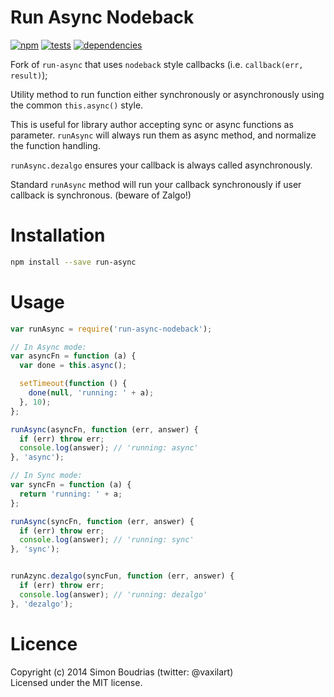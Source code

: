 Run Async Nodeback
=========

[![npm](https://badge.fury.io/js/run-async-nodeback.svg)](http://badge.fury.io/js/run-async-nodeback) [![tests](https://travis-ci.org/jamestalmage/run-async.svg?branch=nodeback)](http://travis-ci.org/jamestalmage/run-async) [![dependencies](https://david-dm.org/jamestalmage/run-async.svg?theme=shields.io)](https://david-dm.org/jamestalmage/run-async)

Fork of `run-async` that uses `nodeback` style callbacks (i.e. `callback(err, result)`);

Utility method to run function either synchronously or asynchronously using the common `this.async()` style.

This is useful for library author accepting sync or async functions as parameter. `runAsync` will always run them as async method, and normalize the function handling.

`runAsync.dezalgo` ensures your callback is always called asynchronously.

Standard `runAsync` method will run your callback synchronously if user callback is synchronous. (beware of Zalgo!)

Installation
=========

```bash
npm install --save run-async
```

Usage
=========

```js
var runAsync = require('run-async-nodeback');

// In Async mode:
var asyncFn = function (a) {
  var done = this.async();

  setTimeout(function () {
    done(null, 'running: ' + a);
  }, 10);
};

runAsync(asyncFn, function (err, answer) {
  if (err) throw err;
  console.log(answer); // 'running: async'
}, 'async');

// In Sync mode:
var syncFn = function (a) {
  return 'running: ' + a;
};

runAsync(syncFn, function (err, answer) {
  if (err) throw err;
  console.log(answer); // 'running: sync'
}, 'sync');


runAzync.dezalgo(syncFun, function (err, answer) {
  if (err) throw err;
  console.log(answer); // 'running: dezalgo'
}, 'dezalgo');
```

Licence
========

Copyright (c) 2014 Simon Boudrias (twitter: @vaxilart)  
Licensed under the MIT license.
